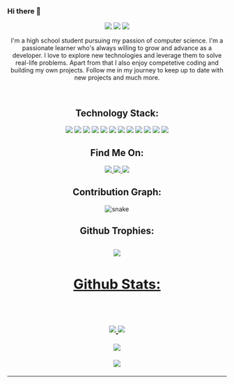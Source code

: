 ### Hi there 👋

<!--
**Awesome1179/Awesome1179** is a ✨ _special_ ✨ repository because its `README.md` (this file) appears on your GitHub profile.

Here are some ideas to get you started:

- 🔭 I’m currently working on ...something big
- 🌱 I’m currently learning ...
- 👯 I’m looking to collaborate on ...
- 🤔 I’m looking for help with ...
- 💬 Ask me about ...
- 📫 How to reach me: ...
- 😄 Pronouns: ...
- ⚡ Fun fact: ...
-->


<p align="center">
 


<p align="center">
 
 <img src="https://badges.pufler.dev/visits/Awesome1179/Awesome1179"/> 
 <img src="https://badges.pufler.dev/repos/Awesome1179"/>
 <img src="https://badges.pufler.dev/commits/monthly/Awesome1179"/>

</p>

<p align="center">
  I'm a high school student pursuing my passion of computer science. I'm a passionate learner who's always willing to grow and advance as a developer. I love to explore new technologies and leverage them to solve real-life problems. Apart from that I also enjoy competetive coding and building my own projects. Follow me in my journey to keep up to date with new projects and much more. 
</p>

<br>

<h2 align="center">Technology Stack:</h2>

<p align="center">
 <img src="https://img.shields.io/badge/-JavaScript-black?style=flat-square&logo=javascript"/>
<img src="https://img.shields.io/badge/-C++-black?style=flat-square&logo=c"/>
<img src="https://img.shields.io/badge/-Python-black?style=flat-square&logo=python"/>
<img src="https://img.shields.io/badge/C-black?style=flat-square&logo=c&logoColor=white"/>
<img src="https://img.shields.io/badge/-java-black?style=flat-square&logo=java"/>
<img src="https://img.shields.io/badge/-HTML5-black?style=flat-square&logo=html5&logoColor=white"/>
<img src="https://img.shields.io/badge/-CSS3-black?style=flat-square&logo=css3"/>
<img src="https://img.shields.io/badge/-Nodejs-black?style=flat-square&logo=Node.js"/>
<img src="https://img.shields.io/badge/-React-black?style=flat-square&logo=react"/>
<img src="https://img.shields.io/badge/-Flutter-black?style=flat-square&logo=flutter"/>
<img src="https://img.shields.io/badge/-Arduino-black?style=flat-square&logo=arduino"/>
 <img src="https://img.shields.io/badge/-Unity-black?style=flat-square&logo=unity"/>
</p>

<h2 align="center">Find Me On:</h2>

<p align="center">
  
<a href="https://www.linkedin.com/in/ritik-rawal-698a18142/">
 <img src="https://img.shields.io/badge/-Zinan Hassan-black?style=flat-square&logo=Linkedin&logoColor=white&link=https://www.linkedin.com/in/ritik-rawal-698a18142/"/>
</a>
 <a href="HackerRank: https://www.hackerrank.com/zulkerninehassan">
 <img src="https://img.shields.io/badge/-Awesome1179-black?style=flat-square&logo=HackerRank&logoColor=white&link=HackerRank:https://www.hackerrank.com/zulkerninehassan"/>
</a>
 <a href="https://codeforces.com/awesome1179">
 <img src="https://img.shields.io/badge/-Awesome1179-black?style=flat-square&logo=codeforces&logoColor=white&link=https://codeforces.com/ritikhere307"/>
</a>
</p>


<h2 align="center">
  Contribution Graph:
</h2>
<p align="center">
  <img src="https://github.com/Awesome1179/ritik307/raw/output/github-contribution-grid-snake.svg" alt="snake"></center>
</p>

<h2 align="center">
 Github Trophies:
<h2/>
 
<p align = "center">
 <a href="https://github.com/ryo-ma/github-profile-trophy"><img src="https://github-profile-trophy.vercel.app/?username=Awesome1179&theme=radical&margin-w=10&margin-h=10" />
</p>


<h2 align="center">
  Github Stats:
</h2>
 
<br>

<p align = "center">
  <img  src = "https://github-readme-stats.vercel.app/api?username=Awesome1179&show_icons=true&theme=radical&line_height=27">
  <img src = "https://github-readme-stats.vercel.app/api/top-langs/?username=Awesome1179&hide=html,css,java,shaderlab,kotlin,hlsl&theme=radical">
</p>

<p align = "center">
 <img  src="https://github-readme-streak-stats.herokuapp.com/?user=Awesome1179&show_icons=true&locale=en&layout=compact&theme=radical&line_height=0" />
</p> 

<p align = "center">
 <img src="https://activity-graph.herokuapp.com/graph?username=Awesome1179&theme=redical">
</p> 
<hr>
